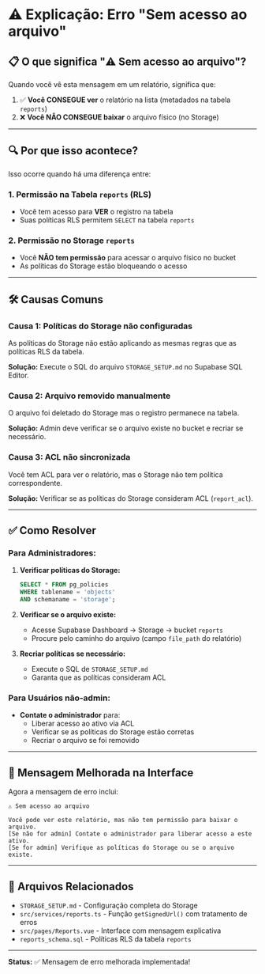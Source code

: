 # ⚠️ Explicação: Erro "Sem acesso ao arquivo"

## 📋 **O que significa "⚠️ Sem acesso ao arquivo"?**

Quando você vê esta mensagem em um relatório, significa que:

1. ✅ **Você CONSEGUE ver** o relatório na lista (metadados na tabela `reports`)
2. ❌ **Você NÃO CONSEGUE baixar** o arquivo físico (no Storage)

---

## 🔍 **Por que isso acontece?**

Isso ocorre quando há uma diferença entre:

### **1. Permissão na Tabela `reports` (RLS)**
- Você tem acesso para **VER** o registro na tabela
- Suas políticas RLS permitem `SELECT` na tabela `reports`

### **2. Permissão no Storage `reports`**
- Você **NÃO tem permissão** para acessar o arquivo físico no bucket
- As políticas do Storage estão bloqueando o acesso

---

## 🛠️ **Causas Comuns**

### **Causa 1: Políticas do Storage não configuradas**
As políticas do Storage não estão aplicando as mesmas regras que as políticas RLS da tabela.

**Solução:** Execute o SQL do arquivo `STORAGE_SETUP.md` no Supabase SQL Editor.

### **Causa 2: Arquivo removido manualmente**
O arquivo foi deletado do Storage mas o registro permanece na tabela.

**Solução:** Admin deve verificar se o arquivo existe no bucket e recriar se necessário.

### **Causa 3: ACL não sincronizada**
Você tem ACL para ver o relatório, mas o Storage não tem política correspondente.

**Solução:** Verificar se as políticas do Storage consideram ACL (`report_acl`).

---

## ✅ **Como Resolver**

### **Para Administradores:**

1. **Verificar políticas do Storage:**
   ```sql
   SELECT * FROM pg_policies 
   WHERE tablename = 'objects' 
   AND schemaname = 'storage';
   ```

2. **Verificar se o arquivo existe:**
   - Acesse Supabase Dashboard → Storage → bucket `reports`
   - Procure pelo caminho do arquivo (campo `file_path` do relatório)

3. **Recriar políticas se necessário:**
   - Execute o SQL de `STORAGE_SETUP.md`
   - Garanta que as políticas consideram ACL

### **Para Usuários não-admin:**

- **Contate o administrador** para:
  - Liberar acesso ao ativo via ACL
  - Verificar se as políticas do Storage estão corretas
  - Recriar o arquivo se foi removido

---

## 📝 **Mensagem Melhorada na Interface**

Agora a mensagem de erro inclui:

```
⚠️ Sem acesso ao arquivo

Você pode ver este relatório, mas não tem permissão para baixar o arquivo.
[Se não for admin] Contate o administrador para liberar acesso a este ativo.
[Se for admin] Verifique as políticas do Storage ou se o arquivo existe.
```

---

## 🔗 **Arquivos Relacionados**

- `STORAGE_SETUP.md` - Configuração completa do Storage
- `src/services/reports.ts` - Função `getSignedUrl()` com tratamento de erros
- `src/pages/Reports.vue` - Interface com mensagem explicativa
- `reports_schema.sql` - Políticas RLS da tabela `reports`

---

**Status:** ✅ Mensagem de erro melhorada implementada!


